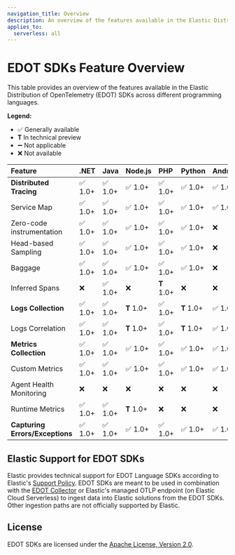 ```yaml
---
navigation_title: Overview
description: An overview of the features available in the Elastic Distribution of OpenTelemetry (EDOT) SDKs for various languages.
applies_to:
  serverless: all
---
```


# EDOT SDKs Feature Overview

This table provides an overview of the features available in the Elastic Distribution of OpenTelemetry (EDOT) SDKs across different programming languages.

**Legend:**

*   ✅ Generally available
*   𝐓 In technical preview
*   ➖ Not applicable
*   ❌ Not available

| Feature                       | .NET   | Java   | Node.js | PHP    | Python | Android | iOS    |
| :---------------------------- | :----- | :----- | :------ | :----- | :----- | :------ | :----- |
| **Distributed Tracing**       | ✅ 1.0+ | ✅ 1.0+ | ✅ 1.0+  | ✅ 1.0+ | ✅ 1.0+ | ✅ 1.0+  | ✅ 1.0+ |
| Service Map                   | ✅ 1.0+ | ✅ 1.0+ | ✅ 1.0+  | ✅ 1.0+ | ✅ 1.0+ | ✅ 1.0+  | ✅ v1.0+ |
| Zero-code instrumentation     | ✅ 1.0+ | ✅ 1.0+ | ✅ 1.0+  | ✅ 1.0+ | ✅ 1.0+ | ❌      | ❌      |
| Head-based Sampling         | ✅ 1.0+ | ✅ 1.0+ | ✅ 1.0+  | ✅ 1.0+ | ✅ 1.0+ | ❌      | ✅ v1.0+ |
| Baggage                       | ✅ 1.0+ | ✅ 1.0+ | ✅ 1.0+  | ✅ 1.0+ | ✅ 1.0+ | ❌      | ✅ v1.0+ |
| Inferred Spans                | ❌      | ✅ 1.0+ | ❌      | 𝐓 1.0+ | ❌      | ❌      | ❌      |
| **Logs Collection**           | ✅ 1.0+ | ✅ 1.0+ | 𝐓 1.0+  | ✅ 1.0+ | 𝐓 1.0+ | ✅ 1.0+  | ✅ v1.0+ |
| Logs Correlation              | ✅ 1.0+ | ✅ 1.0+ | 𝐓 1.0+  | ✅ 1.0+ | 𝐓 1.0+ | ✅ 1.0+  | ✅ v1.0+ |
| **Metrics Collection**        | ✅ 1.0+ | ✅ 1.0+ | ✅ 1.0+  | ✅ 1.0+ | ✅ 1.0+ | ✅ 1.0+  | 𝐓 v0.7+ |
| Custom Metrics                | ✅ 1.0+ | ✅ 1.0+ | ✅ 1.0+  | ✅ 1.0+ | ✅ 1.0+ | ✅ 1.0+  | 𝐓 v0.7+ |
| Agent Health Monitoring       | ❌      | ❌      | ❌      | ❌      | ❌      | ❌      | ❌      |
| Runtime Metrics               | ✅ 1.0+ | ✅ 1.0+ | 𝐓 1.0+  | ❌      | ❌      | ❌      | ❌      |
| **Capturing Errors/Exceptions** | ✅ 1.0+ | ✅ 1.0+ | ✅ 1.0+  | ✅ 1.0+ | ✅ 1.0+ | ✅ 1.0+  | ✅ v1.0+ |

## Elastic Support for EDOT SDKs

Elastic provides technical support for EDOT Language SDKs according to Elastic's [Support Policy](https://www.elastic.co/support_policy). EDOT SDKs are meant to be used in combination with the [EDOT Collector](../edot-collector/index) or Elastic's managed OTLP endpoint (on Elastic Cloud Serverless) to ingest data into Elastic solutions from the EDOT SDKs. Other ingestion paths are not officially supported by Elastic.

## License
EDOT SDKs are licensed under the [Apache License, Version 2.0](https://www.apache.org/licenses/LICENSE-2.0).

